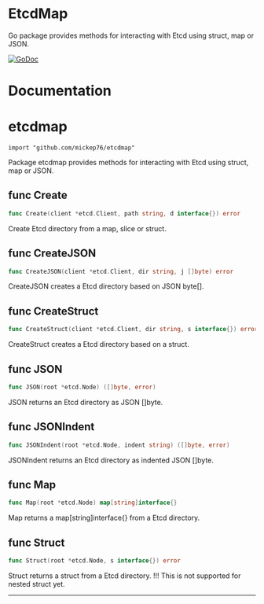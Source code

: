 # EtcdMap

Go package provides methods for interacting with Etcd using struct, map or JSON.

[![GoDoc](https://godoc.org/github.com/mickep76/etcdmap?status.svg)](https://godoc.org/github.com/mickep76/etcdmap)

# Documentation


# etcdmap
    import "github.com/mickep76/etcdmap"

Package etcdmap provides methods for interacting with Etcd using struct, map or JSON.






## func Create
``` go
func Create(client *etcd.Client, path string, d interface{}) error
```
Create Etcd directory from a map, slice or struct.


## func CreateJSON
``` go
func CreateJSON(client *etcd.Client, dir string, j []byte) error
```
CreateJSON creates a Etcd directory based on JSON byte[].


## func CreateStruct
``` go
func CreateStruct(client *etcd.Client, dir string, s interface{}) error
```
CreateStruct creates a Etcd directory based on a struct.


## func JSON
``` go
func JSON(root *etcd.Node) ([]byte, error)
```
JSON returns an Etcd directory as JSON []byte.


## func JSONIndent
``` go
func JSONIndent(root *etcd.Node, indent string) ([]byte, error)
```
JSONIndent returns an Etcd directory as indented JSON []byte.


## func Map
``` go
func Map(root *etcd.Node) map[string]interface{}
```
Map returns a map[string]interface{} from a Etcd directory.


## func Struct
``` go
func Struct(root *etcd.Node, s interface{}) error
```
Struct returns a struct from a Etcd directory.
!!! This is not supported for nested struct yet.









- - -
